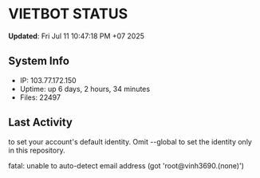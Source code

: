 # VIETBOT STATUS
**Updated**: Fri Jul 11 10:47:18 PM +07 2025

## System Info
- IP: 103.77.172.150
- Uptime: up 6 days, 2 hours, 34 minutes
- Files: 22497

## Last Activity

to set your account's default identity.
Omit --global to set the identity only in this repository.

fatal: unable to auto-detect email address (got 'root@vinh3690.(none)')
